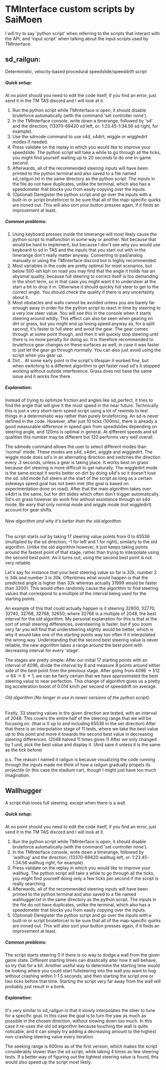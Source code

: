 # TMInterface custom scripts by SaiMoen
I will try to say 'python script' when referring to the scripts that interact with the API, and 'input script' when talking about the input scripts used by TMInterface.

## sd_railgun:
Deterministic, velocity-based procedural speedslide/speeddrift script

##### Quick setup:
At no point should you need to edit the code itself, if you find an error, just send it in the TM TAS discord and I will look at it.

1. Run the python script while TMInterface is open, it should disable bruteforce automatically (with the command 'set controller none').
2. In the TMInterface console, write down a timerange, followed by 'sd' and the direction; (13370-69420 sd left, or: 1:23.45-1:34.56 sd right, for example).
3. Use the sdmode command to use s4d, s4dirt, wiggle or wiggledirt modes if needed.
4. Press validate on the replay in which you would like to improve your speedslide. The python script will take a while to go through all the ticks, you might find yourself waiting up to 20 seconds to do one in-game second.
5. Afterwards, all of the recommended steering inputs will have been printed to the python terminal and also saved to a file named sd_railgun.txt in the same directory as the python script. The inputs in the file do not have duplicates, unlike the terminal, which also has a speedometer that blocks you from easily copying over the inputs.
6. (Optional) Deregister the python script and go over the inputs with a built-in or script bruteforcer to be sure that all of the map-specific quirks are ironed out. This will also sort your button presses again, if it finds an improvement at least.

##### Common problems:
1. Using keyboard presses inside the timerange will most likely cause the python script to malfunction in some way or another. Not because that would be hard to implement, but because I don't see why you would use keyboard to sd in TAS and the inputs that you start out with in the timerange don't really matter anyway. Converting to pad/analog manually or using the TMInterface discord bot is highly recommended.
2. Most variables in the code are pretty optimal for most scenarios, but below 500-ish kph on road you may find that the angle it holds has an abysmal quality, because full steering to correct itself is too demanding in the short term, so in that case you might want it to understeer at the start a bit to drop it in. Otherwise it should quickly full steer to get to the correct angle. You should check the quality if there is any uncertainty about it.
3. Most obstacles and walls cannot be avoided unless you are barely far enough away in order for the python script to react in time by steering to a very low steer value. You will see this in the console when it starts steering around wildly. This effect can also be seen when gearing on dirt or grass, but you might end up losing speed anyway as, for a split second, it's faster to full steer and avoid the gear. The gear comes through at some point though, and then it will quickly stop steering until there is no more penalty for doing so. It is therefore recommended to bruteforce gear changes on these surfaces as well, in case it was faster to just let the gear go through normally. You can also just avoid using the script when you gear up.
4. Dirt... At some early point in the script's lifespan it worked fine, but when switching to a different algorithm to get faster road sd's it stopped working without outside interference. Grass does not have the same issue and it works fine there.

##### Explanation:
Instead of trying to optimize friction and angles like sd_perfect, it tries to find the angle that will give it the most speed in the near future.
Technically this is just a very short-term speed script using a lot of rewinds to test things in a deterministic way rather than purely bruteforcing.
An sd is never defined in the code. However, after just 10 ticks (100ms), there is already a good measurable difference in speed gain from speedslides depending on steering angle, and 120ms is optimal in general. At different speeds and sd qualities this number may be different but 120 performs very well overall.

The sdmode command allows the user to select different modes than 'normal' mode. These modes are s4d, s4dirt, wiggle and wiggledirt. The wiggle mode does sd's in an alternating direction and switches the direction every .3 seconds, unless a gear is taking place. It works best on grass because dirt steering is more difficult to get naturally. The wiggledirt mode is the same except it works better on dirt by doing s4d's so it doesn't lose the sd. s4d mode full steers at the start of the script as long as a certain sideways speed goal has not been met (the goal is based on experimentation done on road). After that the main algorithm takes over. s4dirt is the same, but for dirt slides which often don't trigger automatically. Sd's on grass however do work fine without assistance through an s4d mode. Be wary that only normal mode and wiggle mode (not wiggledirt) account for gear shifts.

###### New algorithm and why it's better than the old algorithm:
The script starts out by taking 17 steering value points from 0 to 65536 (multiplied by the sd direction; -1 for left and 1 for right), similarly to the old algorithm. 
Unlike the old algorithm however, it just keeps taking points around the fastest point of that stage, rather than trying to interpolate using the second best point. As it turns out, using the second best point is not very reliable.

Let's say for instance that your best steering value so far is 32k, number 2 is 34k and number 3 is 30k. Oftentimes what would happen is that the predicted angle is higher than 32k whereas actually 31999 would be faster than 32001. This would often randomly cause the algorithm to find steering values that correspond to a multiple of the interval being used for the starting points.

An example of this that could actually happen is it steering 32800, 32770, 32740, 32768, 32768, 32650; where 32768 is a multiple of 2048, the best interval for the old algorithm. My personal explanation for this is that at the sort of small steering differences, oversteering is faster, but if you zoom very far you will find that understeering slightly would be better, which is why it would take one of the starting points way too often if it interpolated the wrong way. Understanding that the second best steering value is never reliable, the new algorithm takes a range around the best point with decreasing interval for every 'stage'.

The stages are pretty simple:
After our initial 17 starting points with an interval of 4096, divide the interval by 8 and measure 8 points around either side of the best point from the previous stage. After going from 4096 -> 512 -> 64 -> 8 -> 1, we can be fairly certain that we have approximated the best steering value to near perfection.
This change of algorithm gives us a pretty big acceleration boost of 0.014 km/h per second of speeddrift on average.

###### Old algorithm (No longer in use in newer versions of the python script):
Firstly, 33 steering values in the given direction are tested, with an interval of 2048. This covers the entire half of the steering range that we will be focusing on. (that is 0 up to and including 65536 in the set direction)
After that there is an interpolation stage of 11 tests, where we take the best value up to this point and move it towards the second best value in decreasing steering differences. (2048 halved 11 times gives 1)
After we only changed by 1 unit, pick the best value and display it. (And save it unless it is the same as the tick before)

p.s.
The reason I named it railgun is because visualizing the code running through the inputs made me think of how a railgun gradually propels its projectile (in this case the stadium car), though I might just have too much imagination.

## Wallhugger
A script that loves full steering, except when there is a wall.

##### Quick setup:
At no point should you need to edit the code itself, if you find an error, just send it in the TM TAS discord and I will look at it.

1. Run the python script while TMInterface is open, it should disable bruteforce automatically (with the command 'set controller none').
2. In the TMInterface console, write down a timerange, followed by 'wallhug' and the direction; (13370-69420 wallhug left, or: 1:23.45-1:34.56 wallhug right, for example).
3. Press validate on the replay in which you would like to improve your wallhug. The python script will take a while to go through all the ticks, you might find yourself doing only a few ticks per second if the script is really searching.
4. Afterwards, all of the recommended steering inputs will have been printed to the python terminal and also saved to a file named wallhugger.txt in the same directory as the python script. The inputs in the file do not have duplicates, unlike the terminal, which also has a speedometer that blocks you from easily copying over the inputs.
5. (Optional) Deregister the python script and go over the inputs with a built-in or script bruteforcer to be sure that all of the map-specific quirks are ironed out. This will also sort your button presses again, if it finds an improvement at least.

##### Common problems:
The script starts steering 0 if there is no way to dodge a wall from the given game state. Different starting times can drastically alter how it will behave, so try that for a bit. Another useful way to determine the starting time would be looking where you could start fullsteering into the wall you want to hug without crashing within 1-1.5 seconds, and then starting the script one or two ticks before that time. Starting the script very far away from the wall will probably just result in a bonk.

##### Explanation:
It's very similar to sd_railgun in that it slowly interpolates the steer to tune for a specific goal. In this case the goal is to turn the yaw as much as possible in the chosen direction, without slowing down too much. In this case it re-uses the old sd algorithm because touching the wall is quite noticable, and it can simply try adding a decreasing amount to the highest non-crashing steering value every iteration.

The seeking range is 600ms as of the first version, which makes the script considerably slower than the sd script, while taking 4 times as few steering tests. If a better way of figuring out the tightest steering value is found, this would also speed up the script most likely.
